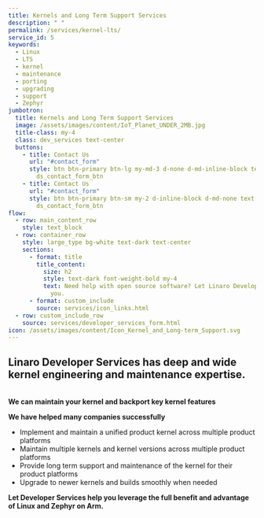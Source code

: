 ```yaml
---
title: Kernels and Long Term Support Services
description: " "
permalink: /services/kernel-lts/
service_id: 5
keywords:
  - Linux
  - LTS
  - kernel
  - maintenance
  - porting
  - upgrading
  - support
  - Zephyr
jumbotron:
  title: Kernels and Long Term Support Services
  image: /assets/images/content/IoT_Planet_UNDER_2MB.jpg
  title-class: my-4
  class: dev_services text-center
  buttons:
    - title: Contact Us
      url: "#contact_form"
      style: btn btn-primary btn-lg my-md-3 d-none d-md-inline-block text-uppercase
        ds_contact_form_btn
    - title: Contact Us
      url: "#contact_form"
      style: btn btn-primary btn-sm my-2 d-inline-block d-md-none text-uppercase
        ds_contact_form_btn
flow:
  - row: main_content_row
    style: text_block
  - row: container_row
    style: large_type bg-white text-dark text-center
    sections:
      - format: title
        title_content:
          size: h2
          style: text-dark font-weight-bold my-4
          text: Need help with open source software? Let Linaro Developer Services help
            you.
      - format: custom_include
        source: services/icon_links.html
  - row: custom_include_row
    source: services/developer_services_form.html
icon: /assets/images/content/Icon_Kernel_and_Long-term_Support.svg
---
```

## Linaro Developer Services has deep and wide kernel engineering and maintenance expertise.

\
**We can maintain your kernel and backport key kernel features**

**We have helped many companies successfully**

* Implement and maintain a unified product kernel across multiple product platforms
* Maintain multiple kernels and kernel versions across multiple product platforms
* Provide long term support and maintenance of the kernel for their product platforms
* Upgrade to newer kernels and builds smoothly when needed

**Let Developer Services help you leverage the full benefit and advantage of Linux and Zephyr on Arm.**